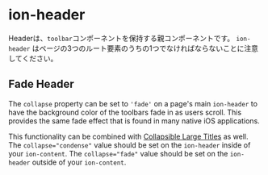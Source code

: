 # ion-header

Headerは、`toolbar`コンポーネントを保持する親コンポーネントです。
`ion-header` はページの3つのルート要素のうちの1つでなければならないことに注意してください。

## Fade Header

The `collapse` property can be set to `'fade'` on a page's main `ion-header` to have the background color of the toolbars fade in as users scroll. This provides the same fade effect that is found in many native iOS applications.

This functionality can be combined with [Collapsible Large Titles](https://ionicframework.com/docs/api/title#collapsible-large-titles) as well. The `collapse="condense"` value should be set on the `ion-header` inside of your `ion-content`. The `collapse="fade"` value should be set on the `ion-header` outside of your `ion-content`.

